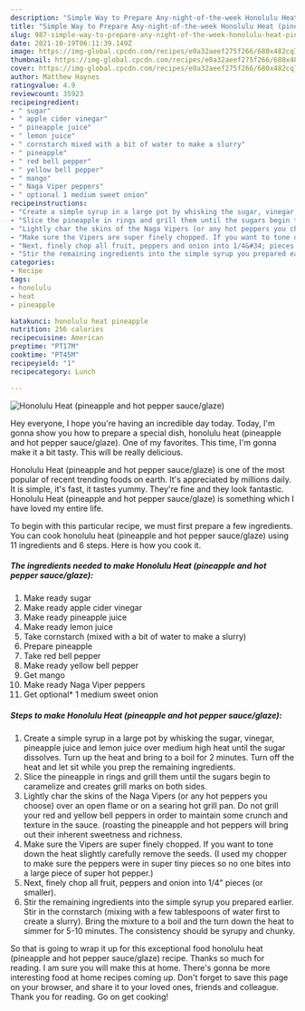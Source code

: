 ```yaml
---
description: "Simple Way to Prepare Any-night-of-the-week Honolulu Heat (pineapple and hot pepper sauce/glaze)"
title: "Simple Way to Prepare Any-night-of-the-week Honolulu Heat (pineapple and hot pepper sauce/glaze)"
slug: 987-simple-way-to-prepare-any-night-of-the-week-honolulu-heat-pineapple-and-hot-pepper-sauce-glaze
date: 2021-10-19T06:11:39.149Z
image: https://img-global.cpcdn.com/recipes/e0a32aeef275f266/680x482cq70/honolulu-heat-pineapple-and-hot-pepper-sauceglaze-recipe-main-photo.jpg
thumbnail: https://img-global.cpcdn.com/recipes/e0a32aeef275f266/680x482cq70/honolulu-heat-pineapple-and-hot-pepper-sauceglaze-recipe-main-photo.jpg
cover: https://img-global.cpcdn.com/recipes/e0a32aeef275f266/680x482cq70/honolulu-heat-pineapple-and-hot-pepper-sauceglaze-recipe-main-photo.jpg
author: Matthew Haynes
ratingvalue: 4.9
reviewcount: 35923
recipeingredient:
- " sugar"
- " apple cider vinegar"
- " pineapple juice"
- " lemon juice"
- " cornstarch mixed with a bit of water to make a slurry"
- " pineapple"
- " red bell pepper"
- " yellow bell pepper"
- " mango"
- " Naga Viper peppers"
- " optional 1 medium sweet onion"
recipeinstructions:
- "Create a simple syrup in a large pot by whisking the sugar, vinegar, pineapple juice and lemon juice over medium high heat until the sugar dissolves. Turn up the heat and bring to a boil for 2 minutes. Turn off the heat and let sit while you prep the remaining ingredients."
- "Slice the pineapple in rings and grill them until the sugars begin to caramelize and creates grill marks on both sides."
- "Lightly char the skins of the Naga Vipers (or any hot peppers you choose) over an open flame or on a searing hot grill pan. Do not grill your red and yellow bell peppers in order to maintain some crunch and texture in the sauce. (roasting the pineapple and hot peppers will bring out their inherent sweetness and richness."
- "Make sure the Vipers are super finely chopped. If you want to tone down the heat slightly carefully remove the seeds. (I used my chopper to make sure the peppers were in super tiny pieces so no one bites into a large piece of super hot pepper.)"
- "Next, finely chop all fruit, peppers and onion into 1/4&#34; pieces (or smaller)."
- "Stir the remaining ingredients into the simple syrup you prepared earlier. Stir in the cornstarch (mixing with a few tablespoons of water first to create a slurry). Bring the mixture to a boil and the turn down the heat to simmer for 5-10 minutes. The consistency should be syrupy and chunky."
categories:
- Recipe
tags:
- honolulu
- heat
- pineapple

katakunci: honolulu heat pineapple 
nutrition: 256 calories
recipecuisine: American
preptime: "PT17M"
cooktime: "PT45M"
recipeyield: "1"
recipecategory: Lunch

---
```



![Honolulu Heat (pineapple and hot pepper sauce/glaze)](https://img-global.cpcdn.com/recipes/e0a32aeef275f266/680x482cq70/honolulu-heat-pineapple-and-hot-pepper-sauceglaze-recipe-main-photo.jpg)

Hey everyone, I hope you're having an incredible day today. Today, I'm gonna show you how to prepare a special dish, honolulu heat (pineapple and hot pepper sauce/glaze). One of my favorites. This time, I'm gonna make it a bit tasty. This will be really delicious.



Honolulu Heat (pineapple and hot pepper sauce/glaze) is one of the most popular of recent trending foods on earth. It's appreciated by millions daily. It is simple, it's fast, it tastes yummy. They're fine and they look fantastic. Honolulu Heat (pineapple and hot pepper sauce/glaze) is something which I have loved my entire life.


To begin with this particular recipe, we must first prepare a few ingredients. You can cook honolulu heat (pineapple and hot pepper sauce/glaze) using 11 ingredients and 6 steps. Here is how you cook it.

<!--inarticleads1-->

##### The ingredients needed to make Honolulu Heat (pineapple and hot pepper sauce/glaze):

1. Make ready  sugar
1. Make ready  apple cider vinegar
1. Make ready  pineapple juice
1. Make ready  lemon juice
1. Take  cornstarch (mixed with a bit of water to make a slurry)
1. Prepare  pineapple
1. Take  red bell pepper
1. Make ready  yellow bell pepper
1. Get  mango
1. Make ready  Naga Viper peppers
1. Get  optional* 1 medium sweet onion




<!--inarticleads2-->

##### Steps to make Honolulu Heat (pineapple and hot pepper sauce/glaze):

1. Create a simple syrup in a large pot by whisking the sugar, vinegar, pineapple juice and lemon juice over medium high heat until the sugar dissolves. Turn up the heat and bring to a boil for 2 minutes. Turn off the heat and let sit while you prep the remaining ingredients.
1. Slice the pineapple in rings and grill them until the sugars begin to caramelize and creates grill marks on both sides.
1. Lightly char the skins of the Naga Vipers (or any hot peppers you choose) over an open flame or on a searing hot grill pan. Do not grill your red and yellow bell peppers in order to maintain some crunch and texture in the sauce. (roasting the pineapple and hot peppers will bring out their inherent sweetness and richness.
1. Make sure the Vipers are super finely chopped. If you want to tone down the heat slightly carefully remove the seeds. (I used my chopper to make sure the peppers were in super tiny pieces so no one bites into a large piece of super hot pepper.)
1. Next, finely chop all fruit, peppers and onion into 1/4&#34; pieces (or smaller).
1. Stir the remaining ingredients into the simple syrup you prepared earlier. Stir in the cornstarch (mixing with a few tablespoons of water first to create a slurry). Bring the mixture to a boil and the turn down the heat to simmer for 5-10 minutes. The consistency should be syrupy and chunky.




So that is going to wrap it up for this exceptional food honolulu heat (pineapple and hot pepper sauce/glaze) recipe. Thanks so much for reading. I am sure you will make this at home. There's gonna be more interesting food at home recipes coming up. Don't forget to save this page on your browser, and share it to your loved ones, friends and colleague. Thank you for reading. Go on get cooking!
